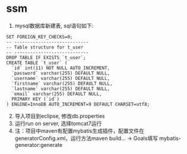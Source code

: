 # ssm
1. mysql数据库新建表, sql语句如下:
```
SET FOREIGN_KEY_CHECKS=0;
-- ----------------------------
-- Table structure for t_user
-- ----------------------------
DROP TABLE IF EXISTS `t_user`;
CREATE TABLE `t_user` (
  `id` int(11) NOT NULL AUTO_INCREMENT,
  `password` varchar(255) DEFAULT NULL,
  `username` varchar(255) DEFAULT NULL,
  `firstname` varchar(255) DEFAULT NULL,
  `lastname` varchar(255) DEFAULT NULL,
  `email` varchar(255) DEFAULT NULL,
  PRIMARY KEY (`id`)
) ENGINE=InnoDB AUTO_INCREMENT=9 DEFAULT CHARSET=utf8;
```
2. 导入项目到eclipse, 修改db.properties
3. 运行run on server, 选择tomcat7运行
4. 注：项目中maven有配置mybatis生成插件，配置文件在generatorConfig.xml，运行方法maven build... -> Goals填写 mybatis-generator:generate
